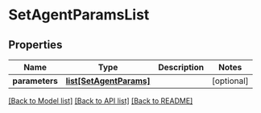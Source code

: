 # SetAgentParamsList

## Properties
Name | Type | Description | Notes
------------ | ------------- | ------------- | -------------
**parameters** | [**list[SetAgentParams]**](SetAgentParams.md) |  | [optional] 

[[Back to Model list]](../README.md#documentation-for-models) [[Back to API list]](../README.md#documentation-for-api-endpoints) [[Back to README]](../README.md)



